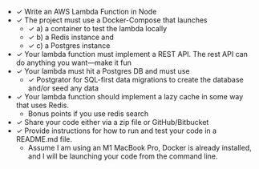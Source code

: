 - ✓ Write an AWS Lambda Function in Node
- ✓ The project must use a Docker-Compose that launches 
  - ✓ a) a container to test the lambda locally 
  - ✓ b) a Redis instance and 
  - ✓ c) a Postgres instance
- ✓ Your lambda function must implement a REST API. The rest API can do anything you want—make it fun
- ✓ Your lambda must hit a Postgres DB and must use 
  - ✓ Postgrator for SQL-first data migrations to create the database and/or seed any data
- ✓ Your lambda function should implement a lazy cache in some way that uses Redis. 
  - Bonus points if you use redis search
- ✓ Share your code either via a zip file or GitHub/Bitbucket
- ✓ Provide instructions for how to run and test your code in a README.md file. 
  - Assume I am using an M1 MacBook Pro, Docker is already installed, and I will be launching your code from the command line.
